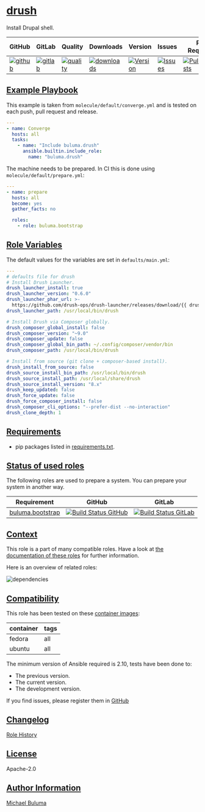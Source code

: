 # [drush](#drush)

Install Drupal shell.

|GitHub|GitLab|Quality|Downloads|Version|Issues|Pull Requests|
|------|------|-------|---------|-------|------|-------------|
|[![github](https://github.com/buluma/ansible-role-drush/workflows/Ansible%20Molecule/badge.svg)](https://github.com/buluma/ansible-role-drush/actions)|[![gitlab](https://gitlab.com/buluma/ansible-role-drush/badges/master/pipeline.svg)](https://gitlab.com/buluma/ansible-role-drush)|[![quality](https://img.shields.io/ansible/quality/)](https://galaxy.ansible.com/buluma/drush)|[![downloads](https://img.shields.io/ansible/role/d/)](https://galaxy.ansible.com/buluma/drush)|[![Version](https://img.shields.io/github/release/buluma/ansible-role-drush.svg)](https://github.com/buluma/ansible-role-drush/releases/)|[![Issues](https://img.shields.io/github/issues/buluma/ansible-role-drush.svg)](https://github.com/buluma/ansible-role-drush/issues/)|[![PullRequests](https://img.shields.io/github/issues-pr-closed-raw/buluma/ansible-role-drush.svg)](https://github.com/buluma/ansible-role-drush/pulls/)|

## [Example Playbook](#example-playbook)

This example is taken from `molecule/default/converge.yml` and is tested on each push, pull request and release.
```yaml
---
- name: Converge
  hosts: all
  tasks:
    - name: "Include buluma.drush"
      ansible.builtin.include_role:
        name: "buluma.drush"
```

The machine needs to be prepared. In CI this is done using `molecule/default/prepare.yml`:
```yaml
---
- name: prepare
  hosts: all
  become: yes
  gather_facts: no

  roles:
    - role: buluma.bootstrap
```


## [Role Variables](#role-variables)

The default values for the variables are set in `defaults/main.yml`:
```yaml
---
# defaults file for drush
# Install Drush Launcher.
drush_launcher_install: true
drush_launcher_version: "0.6.0"
drush_launcher_phar_url: >-
  https://github.com/drush-ops/drush-launcher/releases/download/{{ drush_launcher_version }}/drush.phar
drush_launcher_path: /usr/local/bin/drush

# Install Drush via Composer globally.
drush_composer_global_install: false
drush_composer_version: "~9.0"
drush_composer_update: false
drush_composer_global_bin_path: ~/.config/composer/vendor/bin
drush_composer_path: /usr/local/bin/drush

# Install from source (git clone + composer-based install).
drush_install_from_source: false
drush_source_install_bin_path: /usr/local/bin/drush
drush_source_install_path: /usr/local/share/drush
drush_source_install_version: "8.x"
drush_keep_updated: false
drush_force_update: false
drush_force_composer_install: false
drush_composer_cli_options: "--prefer-dist --no-interaction"
drush_clone_depth: 1
```

## [Requirements](#requirements)

- pip packages listed in [requirements.txt](https://github.com/buluma/ansible-role-drush/blob/main/requirements.txt).

## [Status of used roles](#status-of-requirements)

The following roles are used to prepare a system. You can prepare your system in another way.

| Requirement | GitHub | GitLab |
|-------------|--------|--------|
|[buluma.bootstrap](https://galaxy.ansible.com/buluma/bootstrap)|[![Build Status GitHub](https://github.com/buluma/ansible-role-bootstrap/workflows/Ansible%20Molecule/badge.svg)](https://github.com/buluma/ansible-role-bootstrap/actions)|[![Build Status GitLab ](https://gitlab.com/buluma/ansible-role-bootstrap/badges/master/pipeline.svg)](https://gitlab.com/buluma/ansible-role-bootstrap)|

## [Context](#context)

This role is a part of many compatible roles. Have a look at [the documentation of these roles](https://buluma.github.io/) for further information.

Here is an overview of related roles:

![dependencies](https://raw.githubusercontent.com/buluma/ansible-role-drush/png/requirements.png "Dependencies")

## [Compatibility](#compatibility)

This role has been tested on these [container images](https://hub.docker.com/u/buluma):

|container|tags|
|---------|----|
|fedora|all|
|ubuntu|all|

The minimum version of Ansible required is 2.10, tests have been done to:

- The previous version.
- The current version.
- The development version.



If you find issues, please register them in [GitHub](https://github.com/buluma/ansible-role-drush/issues)

## [Changelog](#changelog)

[Role History](https://github.com/buluma/ansible-role-drush/blob/master/CHANGELOG.md)

## [License](#license)

Apache-2.0

## [Author Information](#author-information)

[Michael Buluma](https://buluma.github.io/)
